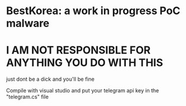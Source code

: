 # BestKorea: a work in progress PoC malware

# I AM NOT RESPONSIBLE FOR ANYTHING YOU DO WITH THIS
just dont be a dick and you'll be fine

Compile with visual studio and put your telegram api key in the "telegram.cs" file
